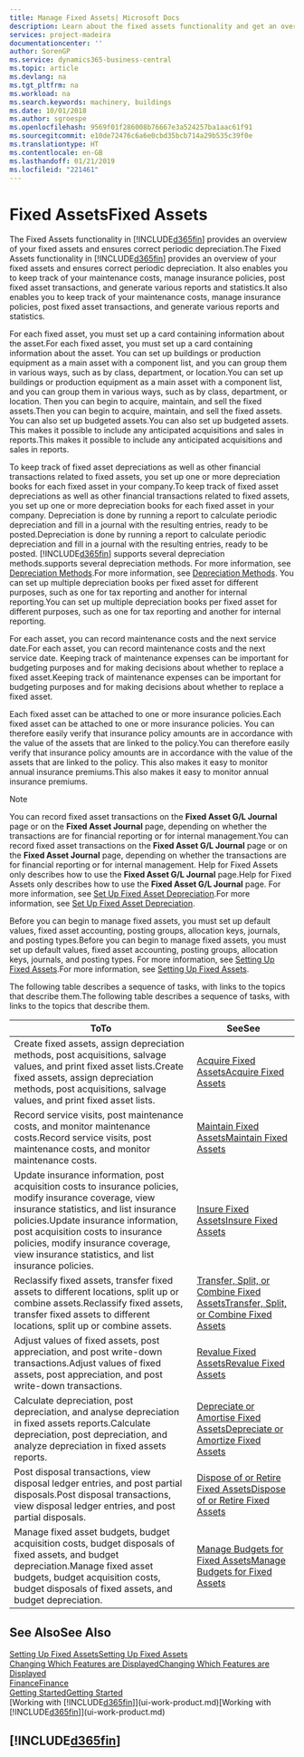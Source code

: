 ```yaml
---
title: Manage Fixed Assets| Microsoft Docs
description: Learn about the fixed assets functionality and get an overview of how to work with fixed assets.
services: project-madeira
documentationcenter: ''
author: SorenGP
ms.service: dynamics365-business-central
ms.topic: article
ms.devlang: na
ms.tgt_pltfrm: na
ms.workload: na
ms.search.keywords: machinery, buildings
ms.date: 10/01/2018
ms.author: sgroespe
ms.openlocfilehash: 9569f01f286008b76667e3a524257ba1aac61f91
ms.sourcegitcommit: e10de72476c6a6e0cbd35bcb714a29b535c39f0e
ms.translationtype: HT
ms.contentlocale: en-GB
ms.lasthandoff: 01/21/2019
ms.locfileid: "221461"
---
```

# <a name="fixed-assets"></a><span data-ttu-id="9a797-103">Fixed Assets</span><span class="sxs-lookup"><span data-stu-id="9a797-103">Fixed Assets</span></span>
<span data-ttu-id="9a797-104">The Fixed Assets functionality in [!INCLUDE[d365fin](includes/d365fin_md.md)] provides an overview of your fixed assets and ensures correct periodic depreciation.</span><span class="sxs-lookup"><span data-stu-id="9a797-104">The Fixed Assets functionality in [!INCLUDE[d365fin](includes/d365fin_md.md)] provides an overview of your fixed assets and ensures correct periodic depreciation.</span></span> <span data-ttu-id="9a797-105">It also enables you to keep track of your maintenance costs, manage insurance policies, post fixed asset transactions, and generate various reports and statistics.</span><span class="sxs-lookup"><span data-stu-id="9a797-105">It also enables you to keep track of your maintenance costs, manage insurance policies, post fixed asset transactions, and generate various reports and statistics.</span></span>

<span data-ttu-id="9a797-106">For each fixed asset, you must set up a card containing information about the asset.</span><span class="sxs-lookup"><span data-stu-id="9a797-106">For each fixed asset, you must set up a card containing information about the asset.</span></span> <span data-ttu-id="9a797-107">You can set up buildings or production equipment as a main asset with a component list, and you can group them in various ways, such as by class, department, or location.</span><span class="sxs-lookup"><span data-stu-id="9a797-107">You can set up buildings or production equipment as a main asset with a component list, and you can group them in various ways, such as by class, department, or location.</span></span> <span data-ttu-id="9a797-108">Then you can begin to acquire, maintain, and sell the fixed assets.</span><span class="sxs-lookup"><span data-stu-id="9a797-108">Then you can begin to acquire, maintain, and sell the fixed assets.</span></span> <span data-ttu-id="9a797-109">You can also set up budgeted assets.</span><span class="sxs-lookup"><span data-stu-id="9a797-109">You can also set up budgeted assets.</span></span> <span data-ttu-id="9a797-110">This makes it possible to include any anticipated acquisitions and sales in reports.</span><span class="sxs-lookup"><span data-stu-id="9a797-110">This makes it possible to include any anticipated acquisitions and sales in reports.</span></span>

<span data-ttu-id="9a797-111">To keep track of fixed asset depreciations as well as other financial transactions related to fixed assets, you set up one or more depreciation books for each fixed asset in your company.</span><span class="sxs-lookup"><span data-stu-id="9a797-111">To keep track of fixed asset depreciations as well as other financial transactions related to fixed assets, you set up one or more depreciation books for each fixed asset in your company.</span></span> <span data-ttu-id="9a797-112">Depreciation is done by running a report to calculate periodic depreciation and fill in a journal with the resulting entries, ready to be posted.</span><span class="sxs-lookup"><span data-stu-id="9a797-112">Depreciation is done by running a report to calculate periodic depreciation and fill in a journal with the resulting entries, ready to be posted.</span></span> [!INCLUDE[d365fin](includes/d365fin_md.md)] <span data-ttu-id="9a797-113">supports several depreciation methods.</span><span class="sxs-lookup"><span data-stu-id="9a797-113">supports several depreciation methods.</span></span> <span data-ttu-id="9a797-114">For more information, see [Depreciation Methods](fa-depreciation-methods.md).</span><span class="sxs-lookup"><span data-stu-id="9a797-114">For more information, see [Depreciation Methods](fa-depreciation-methods.md).</span></span> <span data-ttu-id="9a797-115">You can set up multiple depreciation books per fixed asset for different purposes, such as one for tax reporting and another for internal reporting.</span><span class="sxs-lookup"><span data-stu-id="9a797-115">You can set up multiple depreciation books per fixed asset for different purposes, such as one for tax reporting and another for internal reporting.</span></span>

<span data-ttu-id="9a797-116">For each asset, you can record maintenance costs and the next service date.</span><span class="sxs-lookup"><span data-stu-id="9a797-116">For each asset, you can record maintenance costs and the next service date.</span></span> <span data-ttu-id="9a797-117">Keeping track of maintenance expenses can be important for budgeting purposes and for making decisions about whether to replace a fixed asset.</span><span class="sxs-lookup"><span data-stu-id="9a797-117">Keeping track of maintenance expenses can be important for budgeting purposes and for making decisions about whether to replace a fixed asset.</span></span>

<span data-ttu-id="9a797-118">Each fixed asset can be attached to one or more insurance policies.</span><span class="sxs-lookup"><span data-stu-id="9a797-118">Each fixed asset can be attached to one or more insurance policies.</span></span> <span data-ttu-id="9a797-119">You can therefore easily verify that insurance policy amounts are in accordance with the value of the assets that are linked to the policy.</span><span class="sxs-lookup"><span data-stu-id="9a797-119">You can therefore easily verify that insurance policy amounts are in accordance with the value of the assets that are linked to the policy.</span></span> <span data-ttu-id="9a797-120">This also makes it easy to monitor annual insurance premiums.</span><span class="sxs-lookup"><span data-stu-id="9a797-120">This also makes it easy to monitor annual insurance premiums.</span></span>

> [!NOTE]  
>   <span data-ttu-id="9a797-121">You can record fixed asset transactions on the **Fixed Asset G/L Journal** page or on the **Fixed Asset Journal** page, depending on whether the transactions are for financial reporting or for internal management.</span><span class="sxs-lookup"><span data-stu-id="9a797-121">You can record fixed asset transactions on the **Fixed Asset G/L Journal** page or on the **Fixed Asset Journal** page, depending on whether the transactions are for financial reporting or for internal management.</span></span> <span data-ttu-id="9a797-122">Help for Fixed Assets only describes how to use the **Fixed Asset G/L Journal** page.</span><span class="sxs-lookup"><span data-stu-id="9a797-122">Help for Fixed Assets only describes how to use the **Fixed Asset G/L Journal** page.</span></span> <span data-ttu-id="9a797-123">For more information, see [Set Up Fixed Asset Depreciation](fa-how-setup-depreciation.md).</span><span class="sxs-lookup"><span data-stu-id="9a797-123">For more information, see [Set Up Fixed Asset Depreciation](fa-how-setup-depreciation.md).</span></span>

<span data-ttu-id="9a797-124">Before you can begin to manage fixed assets, you must set up default values, fixed asset accounting, posting groups, allocation keys, journals, and posting types.</span><span class="sxs-lookup"><span data-stu-id="9a797-124">Before you can begin to manage fixed assets, you must set up default values, fixed asset accounting, posting groups, allocation keys, journals, and posting types.</span></span> <span data-ttu-id="9a797-125">For more information, see [Setting Up Fixed Assets](fa-setup.md).</span><span class="sxs-lookup"><span data-stu-id="9a797-125">For more information, see [Setting Up Fixed Assets](fa-setup.md).</span></span>

<span data-ttu-id="9a797-126">The following table describes a sequence of tasks, with links to the topics that describe them.</span><span class="sxs-lookup"><span data-stu-id="9a797-126">The following table describes a sequence of tasks, with links to the topics that describe them.</span></span>

| <span data-ttu-id="9a797-127">To</span><span class="sxs-lookup"><span data-stu-id="9a797-127">To</span></span> | <span data-ttu-id="9a797-128">See</span><span class="sxs-lookup"><span data-stu-id="9a797-128">See</span></span> |
| --- | --- |
| <span data-ttu-id="9a797-129">Create fixed assets, assign depreciation methods, post acquisitions, salvage values, and print fixed asset lists.</span><span class="sxs-lookup"><span data-stu-id="9a797-129">Create fixed assets, assign depreciation methods, post acquisitions, salvage values, and print fixed asset lists.</span></span> |[<span data-ttu-id="9a797-130">Acquire Fixed Assets</span><span class="sxs-lookup"><span data-stu-id="9a797-130">Acquire Fixed Assets</span></span>](fa-how-acquire.md) |
| <span data-ttu-id="9a797-131">Record service visits, post maintenance costs, and monitor maintenance costs.</span><span class="sxs-lookup"><span data-stu-id="9a797-131">Record service visits, post maintenance costs, and monitor maintenance costs.</span></span> |[<span data-ttu-id="9a797-132">Maintain Fixed Assets</span><span class="sxs-lookup"><span data-stu-id="9a797-132">Maintain Fixed Assets</span></span>](fa-how-maintain.md) |
| <span data-ttu-id="9a797-133">Update insurance information, post acquisition costs to insurance policies, modify insurance coverage, view insurance statistics, and list insurance policies.</span><span class="sxs-lookup"><span data-stu-id="9a797-133">Update insurance information, post acquisition costs to insurance policies, modify insurance coverage, view insurance statistics, and list insurance policies.</span></span> |[<span data-ttu-id="9a797-134">Insure Fixed Assets</span><span class="sxs-lookup"><span data-stu-id="9a797-134">Insure Fixed Assets</span></span>](fa-how-insure.md) |
| <span data-ttu-id="9a797-135">Reclassify fixed assets, transfer fixed assets to different locations, split up or combine assets.</span><span class="sxs-lookup"><span data-stu-id="9a797-135">Reclassify fixed assets, transfer fixed assets to different locations, split up or combine assets.</span></span> |[<span data-ttu-id="9a797-136">Transfer, Split, or Combine Fixed Assets</span><span class="sxs-lookup"><span data-stu-id="9a797-136">Transfer, Split, or Combine Fixed Assets</span></span>](fa-how-trans-split-combine.md) |
| <span data-ttu-id="9a797-137">Adjust values of fixed assets, post appreciation, and post write-down transactions.</span><span class="sxs-lookup"><span data-stu-id="9a797-137">Adjust values of fixed assets, post appreciation, and post write-down transactions.</span></span> |[<span data-ttu-id="9a797-138">Revalue Fixed Assets</span><span class="sxs-lookup"><span data-stu-id="9a797-138">Revalue Fixed Assets</span></span>](fa-how-revalue.md) |
| <span data-ttu-id="9a797-139">Calculate depreciation, post depreciation, and analyse depreciation in fixed assets reports.</span><span class="sxs-lookup"><span data-stu-id="9a797-139">Calculate depreciation, post depreciation, and  analyze depreciation in fixed assets reports.</span></span> |[<span data-ttu-id="9a797-140">Depreciate or Amortise Fixed Assets</span><span class="sxs-lookup"><span data-stu-id="9a797-140">Depreciate or Amortize Fixed Assets</span></span>](fa-how-depreciate-amortize.md) |
| <span data-ttu-id="9a797-141">Post disposal transactions, view disposal ledger entries, and post partial disposals.</span><span class="sxs-lookup"><span data-stu-id="9a797-141">Post disposal transactions, view disposal ledger entries, and post partial disposals.</span></span> |[<span data-ttu-id="9a797-142">Dispose of or Retire Fixed Assets</span><span class="sxs-lookup"><span data-stu-id="9a797-142">Dispose of or Retire Fixed Assets</span></span>](fa-how-dispose-retire.md) |
| <span data-ttu-id="9a797-143">Manage fixed asset budgets, budget acquisition costs, budget disposals of fixed assets, and budget depreciation.</span><span class="sxs-lookup"><span data-stu-id="9a797-143">Manage fixed asset budgets, budget acquisition costs, budget disposals of fixed assets, and budget depreciation.</span></span> |[<span data-ttu-id="9a797-144">Manage Budgets for Fixed Assets</span><span class="sxs-lookup"><span data-stu-id="9a797-144">Manage Budgets for Fixed Assets</span></span>](fa-how-manage-budgets.md) |

## <a name="see-also"></a><span data-ttu-id="9a797-145">See Also</span><span class="sxs-lookup"><span data-stu-id="9a797-145">See Also</span></span>
[<span data-ttu-id="9a797-146">Setting Up Fixed Assets</span><span class="sxs-lookup"><span data-stu-id="9a797-146">Setting Up Fixed Assets</span></span>](fa-setup.md)  
[<span data-ttu-id="9a797-147">Changing Which Features are Displayed</span><span class="sxs-lookup"><span data-stu-id="9a797-147">Changing Which Features are Displayed</span></span>](ui-experiences.md)  
[<span data-ttu-id="9a797-148">Finance</span><span class="sxs-lookup"><span data-stu-id="9a797-148">Finance</span></span>](finance.md)  
[<span data-ttu-id="9a797-149">Getting Started</span><span class="sxs-lookup"><span data-stu-id="9a797-149">Getting Started</span></span>](product-get-started.md)  
<span data-ttu-id="9a797-150">[Working with [!INCLUDE[d365fin](includes/d365fin_md.md)]](ui-work-product.md)</span><span class="sxs-lookup"><span data-stu-id="9a797-150">[Working with [!INCLUDE[d365fin](includes/d365fin_md.md)]](ui-work-product.md)</span></span>

## [!INCLUDE[d365fin](includes/free_trial_md.md)]  
 
